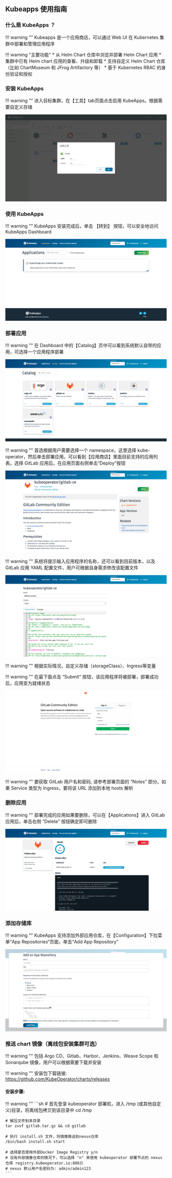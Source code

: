 ## Kubeapps 使用指南

### 什么是 KubeApps ？

!!! warning ""
    Kubeapps 是一个应用商店，可以通过 Web UI 在 Kubernetes 集群中部署和管理应用程序

!!! warning "主要功能"
    * 从 Helm Chart 仓库中浏览并部署 Helm Chart 应用
    * 集群中已有 Helm chart 应用的查看、升级和卸载
    * 支持自定义 Helm Chart 仓库（比如 ChartMuseum 和 JFrog Artifactory 等）
    * 基于 Kubernetes RBAC 的身份验证和授权

### 安装 KubeApps

!!! warning ""
    进入目标集群，在【工具】tab页面点击启用 KubeApps。根据需要自定义存储

![kubeapps-2](../img/guidelines/kubeapps/kubeapps-2.png)

### 使用 KubeApps

!!! warning ""
    KubeApps 安装完成后，单击 【转到】 按钮，可以安全地访问 KubeApps Dashboard

![kubeapps-3](../img/guidelines/kubeapps/kubeapps-3.png)

### 部署应用

!!! warning ""
    在 Dashboard 中的【Catalog】页中可以看到系统默认自带的应用，可选择一个应用程序部署

![kubeapps-4](../img/guidelines/kubeapps/kubeapps-4.png)


!!! warning ""
    首选根据用户需要选择一个 namespace，这里选择 kube-operator，然后单击部署应用，可以看到【应用商店】里面目前支持的应用列表。选择 GitLab 应用后，在应用页面右侧单击“Deploy”按钮

![gitlab-1](../img/guidelines/kubeapps/gitlab-1.png)

!!! warning ""
    系统将提示输入应用程序的名称，还可以看到目前版本，以及 GitLab 应用 YAML 配置文件，用户可根据自身需求修改该配置文件

![gitlab-2](../img/guidelines/kubeapps/gitlab-2.png)

!!! warning ""
    根据实际情况，自定义存储（storageClass）、Ingress等变量

!!! warning ""
    在最下面点击 “Submit” 按钮，该应用程序将被部署，部署成功后，应用变为就绪状态

![gitlab-3](../img/guidelines/kubeapps/gitlab-3.png)

!!! warning ""
    要获取 GitLab 用户名和密码, 请参考部署页面的 “Notes” 部分。如果 Service 类型为 Ingress，要将该 URL 添加到本地 hosts 解析

### 删除应用

!!! warning ""
    部署完成的应用如果要删除，可以在【Applications】进入 GitLab 应用后，单击右侧 “Delete” 按钮确定即可删除

![gitlab-4](../img/guidelines/kubeapps/gitlab-4.png)

### 添加存储库

!!! warning ""
    KubeApps 支持添加外部应用仓库，在【Configuration】下拉菜单“App Repositories“页面，单击“Add App Repository”

![kubeapps-5](../img/guidelines/kubeapps/kubeapps-5.png)

### 推送 chart 镜像（离线包安装集群可选）

!!! warning ""
    包括 Argo CD、Gitlab、Harbor、Jenkins、Weave Scope 和 Sonarqube 镜像，用户可以根据需要下载并安装

!!! warning ""
    安装包下载链接: https://github.com/KubeOperator/charts/releases

#### 安装步骤:

!!! warning ""
    ```sh
    # 首先登录 kubeoperator 部署机，进入 /tmp (或其他自定义)目录，将离线包拷贝到该目录中
    cd /tmp

    # 解压文件到本目录
    tar zxvf gitlab.tar.gz && cd gitlab

    # 执行 install.sh 文件，将镜像推送到nexus仓库
    /bin/bash install.sh start

    # 选择是否使用外部Docker Image Registry y/n
    # 没有外部镜像仓库的情况下，可以选择 "n" 来使用 kubeoperator 部署节点的 nexus 仓库 registry.kubeoperator.io:8083）
    # nexus 默认用户名密码为: admin/admin123
    ```
